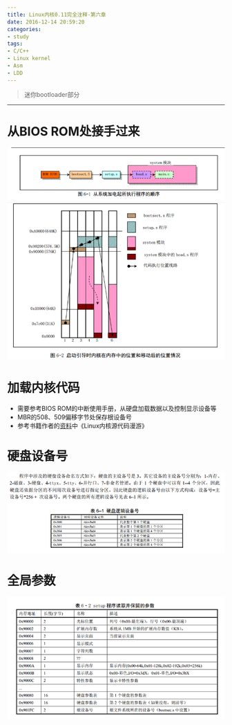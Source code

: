 ```yaml
---
title: Linux内核0.11完全注释-第六章
date: 2016-12-14 20:59:20
categories:
- study
tags:
- C/C++
- Linux kernel
- Asm
- LDD
---
```


> 迷你bootloader部分

----------

# 从BIOS ROM处接手过来
![Linux_0.11_chapter6_bootloader_seq.png](/images/Linux_0.11_chapter6_bootloader_seq.png)
![Linux_0.11_chapter6_bootloader_graph.png](/images/Linux_0.11_chapter6_bootloader_graph.png)

# 加载内核代码
- 需要参考BIOS ROM的中断使用手册，从硬盘加载数据以及控制显示设备等
- MBR的508、509偏移字节处保存根设备号
- 参考书籍作者的[资料](http://www.oldlinux.org/Linux.old/docs/)中《Linux内核源代码漫游》  


# 硬盘设备号
![Linux_0.11_chapter6_disk_device_number.png](/images/Linux_0.11_chapter6_disk_device_number.png)

# 全局参数
![Linux_0.11_chapter6_setup_global_params.png](/images/Linux_0.11_chapter6_setup_global_params.png)
